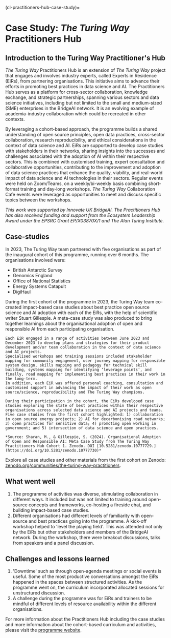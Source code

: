 (cl-practitioners-hub-case-study)=
# Case Study: _The Turing Way_ Practitioners Hub 
<!--
Figure build is failing, this needs to be fixed
```{figure} ../figures/practitioners-hub-experts.*
---
height: 400px
name: practitioners-hub-experts
alt: Cartoon-like sketch with text at the top in an arc reading "practitioners hub - experts in residence". The Turing Way logo is featured in the centre. Around the logo is a thick oval with different colour bands, each with an image. These include a heart, a tree, a car, a spanner, a lightning bolt, a paint palette and a graph. Around the edge of the circle are lots of colourful stick figures interacting with each other in groups. Some appear to be talking, and some shaking hands... 
---
Practitioners' hub experts. 
_The Turing Way_ project illustration by Scriberia. Used under a CC-BY 4.0 licence. DOI: [10.5281/zenodo.3332807](https://doi.org/10.5281/zenodo.3332807).
```
-->
## Introduction to the Turing Way Practitioner's Hub 

_The Turing Way_ Practitioners Hub is an extension of _The Turing Way_ project that engages and involves industry experts, called Experts in Residence (EiRs), from partnering organisations.
This initiative aims to advance their efforts in promoting best practices in data science and AI.
The Practitioners Hub serves as a platform for cross-sector collaboration, knowledge exchange, and strategic partnerships, spanning various sectors and data science initiatives, including but not limited to the small and medium-sized (SME) enterprises in the BridgeAI network.
It is an evolving example of academia-industry collaboration which could be recreated in other contexts. 

By leveraging a cohort-based approach, the programme builds a shared understanding of open source principles, open data practices, cross-sector collaboration, research reproducibility, and ethical considerations in the context of data science and AI.
EiRs are supported to develop case studies with stakeholders in their networks, sharing insights into the successes and challenges associated with the adoption of AI within their respective sectors.
This is combined with customised training, expert consultation and collaborative opportunities, contributing to the improvement and adoption of data science practices that enhance the quality, viability, and real-world impact of data science and AI technologies in their sectors.
Regular events were held on Zoom/Teams, on a weekly/bi-weekly basis combining short-format training and day-long workshops. 
_The Turing Way_ Collaboration Cafe events were leveraged as opportunities to meet and discuss specific topics between the workshops.

*This work was supported by Innovate UK BridgeAI. The Practitioners Hub has also received funding and support from the Ecosystem Leadership Award under the EPSRC Grant EP/X03870X/1 and The Alan Turing Institute.*

## Case-studies 

In 2023, The Turing Way team partnered with five organisations as part of the inaugural cohort of this programme, running over 6 months. The organisations involved were: 
- British Antarctic Survey
- Genomics England
- Office of National Statistics
- Energy Systems Catapult
- DigiHaul

During the first cohort of the programme in 2023, the Turing Way team co-created impact-based case studies about best practice open source science and AI adoption with each of the EiRs, with the help of scientific writer Stuart Gillespie.
A meta-case study was also produced to bring together learnings about the organisational adoption of open and responsible AI from each participating organisation. 

```{admonition} Excerpt from Meta-Case Study from the Practitioners Hub, 2024
Each EiR engaged in a range of activities between June 2023 and December 2023 to develop plans and strategies for their product development and/or team collaboration in the context of data science and AI projects.
Specialised workshops and training sessions included stakeholder mapping for community engagement, user journey mapping for responsible system design, skills mapping and pedagogy for technical skill building, systems mapping for identifying ‘leverage points’, and finally, road mapping for implementing best practices in their work in the long-term.
In addition, each EiR was offered personal coaching, consultation and customised support in advancing the impact of their work as open source/science, reproducibility and The Turing Way champions.

During their participation in the cohort, the EiRs developed case studies exploring the state of best practices within their respective organisations across selected data science and AI projects and teams.
Five case studies from the first cohort highlighted: 1) collaboration in open source energy projects; 2) AI for decarbonising road networks; 3) open practices for sensitive data; 4) promoting open working in government; and 5) intersection of data science and open practices.

*Source: Sharan, M., & Gillespie, S. (2024). Organisational Adoption of Open and Responsible AI: Meta Case Study from The Turing Way Practitioners Hub Cohort 1. Zenodo. DOI [10.5281/zenodo.10777729.](https://doi.org/10.5281/zenodo.10777730)*
```

Explore all case studies and other materials from the first cohort on Zenodo: [zenodo.org/communities/the-turing-way-practitioners](https://zenodo.org/communities/the-turing-way-practitioners).

## What went well 

1. The programme of activities was diverse, stimulating collaboration in different ways. It included but was not limited to training around open-source concepts and frameworks, co-hosting a fireside chat, and building impact-based case studies.  
2. Different organisations had different levels of familiarity with open-source and best practices going into the programme. A kick-off workshop helped to 'level the playing field'. This was attended not only by the EiRs but other stakeholders and members of the BridgeAI network.
During the workshop, there were breakout discussions, talks from speakers and a panel discussion. 

## Challenges and lessons learned 

1. 'Downtime' such as through open-agenda meetings or social events is useful. Some of the most productive conversations amongst the EiRs happened in the spaces between structured activities. As the programme went on, the curriculum incorporated allocated sessions for unstructured discussion.
2. A challenge during the programme was for EiRs and trainers to be mindful of different levels of resource availability within the different organisations. 

For more information about the Practitioners Hub including the case studies and more information about the cohort-based curriculum and activities, please visit the [programme website](https://www.turing.ac.uk/turing-way-practitioners-hub).
